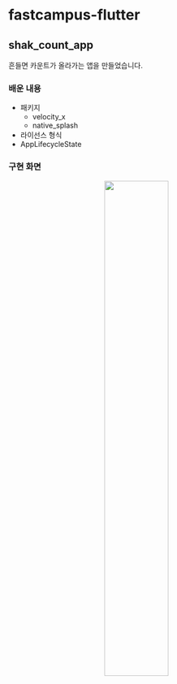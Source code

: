 # fastcampus-flutter

## shak_count_app
흔들면 카운트가 올라가는 앱을 만들었습니다.
### 배운 내용

- 패키지
  - velocity_x
  - native_splash
- 라이선스 형식
- AppLifecycleState

### 구현 화면
<center><img width="50%" src="https://github.com/DainoJung/fastcampus-flutter/assets/117745618/36d2d690-94df-4508-beaf-081f7e32d5e9"/></center>

  

